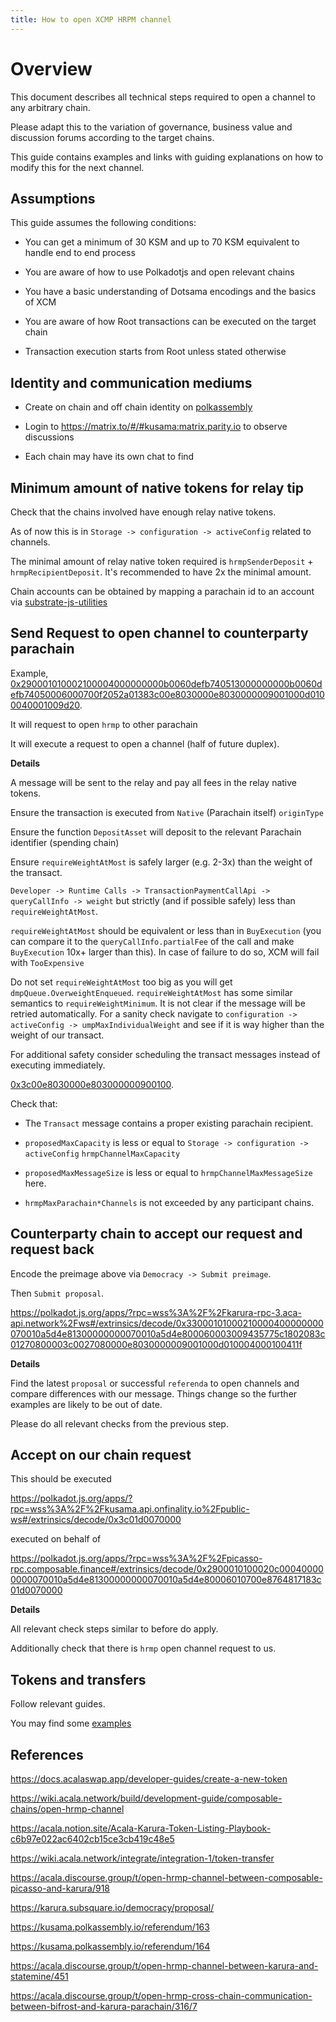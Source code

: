 ```yaml
---
title: How to open XCMP HRPM channel
---
```


# Overview 

This document describes all technical steps required to open a channel to any arbitrary chain.

Please adapt this to the variation of governance, business value and discussion forums according to the target chains.

This guide contains examples and links with guiding explanations on how to modify this for the next channel.

## Assumptions

This guide assumes the following conditions:
- You can get a minimum of 30 KSM and up to 70 KSM equivalent to handle end to end process

- You are aware of how to use Polkadotjs and open relevant chains

- You have a basic understanding of Dotsama encodings and the basics of XCM

- You are aware of how Root transactions can be executed on the target chain

- Transaction execution starts from Root unless stated otherwise

## Identity and communication mediums


- Create on chain and off chain identity on [polkassembly] 

- Login to https://matrix.to/#/#kusama:matrix.parity.io to observe discussions

- Each chain may have its own chat to find


## Minimum amount of native tokens for relay tip


Check that the chains involved have enough relay native tokens.

As of now this is in `Storage -> configuration -> activeConfig`  related to channels.

The minimal amount of relay native token required is `hrmpSenderDeposit` + `hrmpRecipientDeposit`. It's recommended to have 2x the minimal amount.

Chain accounts can be obtained by mapping a parachain id to an account via [substrate-js-utilities] 


## Send Request to open channel to counterparty parachain

Example, [0x290001010002100004000000000b0060defb740513000000000b0060defb74050006000700f2052a01383c00e8030000e8030000009001000d0100040001009d20](https://polkadot.js.org/apps/?rpc=wss%3A%2F%2Fpicasso-rpc.composable.finance#/extrinsics/decode/0x290001010002100004000000000b0060defb740513000000000b0060defb74050006000700f2052a01383c00e8030000e8030000009001000d0100040001009d20).

It will request to open `hrmp` to other parachain

It will execute a request to open a channel (half of future duplex).

**Details**

A message will be sent to the relay and pay all fees in the relay native tokens.

Ensure the transaction is executed from `Native` (Parachain itself) `originType`
 
Ensure the function `DepositAsset` will deposit to the relevant Parachain identifier (spending chain)

Ensure `requireWeightAtMost` is safely larger (e.g. 2-3x) than the weight of the transact.

`Developer -> Runtime Calls -> TransactionPaymentCallApi -> queryCallInfo -> weight`
but strictly (and if possible safely) less than `requireWeightAtMost`.

`requireWeightAtMost` should be equivalent or less than in `BuyExecution` (you can compare it to the `queryCallInfo.partialFee` of the call and make `BuyExecution` 10x+ larger than this). In case of failure to do so, XCM will fail with `TooExpensive`

Do not set `requireWeightAtMost` too big as you will get `dmpQueue.OverweightEnqueued`. `requireWeightAtMost` has some similar semantics to `requireWeightMinimum`. It is not clear if the message will be retried automatically. For a sanity check navigate to `configuration -> activeConfig -> umpMaxIndividualWeight` and see if it is way higher than the weight of our transact.

For additional safety consider scheduling the transact messages instead of executing immediately.

[0x3c00e8030000e803000000900100](https://polkadot.js.org/apps/?rpc=wss%3A%2F%2Fkusama-rpc.polkadot.io#/extrinsics/decode/0x3c00e8030000e803000000900100).

Check that: 

- The `Transact` message contains a proper existing parachain recipient.

- `proposedMaxCapacity` is less or equal to `Storage -> configuration -> activeConfig` `hrmpChannelMaxCapacity`

- `proposedMaxMessageSize` is less or equal to `hrmpChannelMaxMessageSize` here.

- `hrmpMaxParachain*Channels` is not exceeded by any participant chains.
## Counterparty chain to accept our request and request back

Encode the preimage above via `Democracy -> Submit preimage`.

Then `Submit proposal`.

https://polkadot.js.org/apps/?rpc=wss%3A%2F%2Fkarura-rpc-3.aca-api.network%2Fws#/extrinsics/decode/0x33000101000210000400000000070010a5d4e81300000000070010a5d4e800060003009435775c1802083c01270800003c0027080000e8030000009001000d010004000100411f

**Details** 

Find the latest `proposal` or successful `referenda` to open channels and compare differences with our message. Things change so the further examples are likely to be out of date.

Please do all relevant checks from the previous step.

## Accept on our chain request

This should be executed

https://polkadot.js.org/apps/?rpc=wss%3A%2F%2Fkusama.api.onfinality.io%2Fpublic-ws#/extrinsics/decode/0x3c01d0070000

executed on behalf of 

https://polkadot.js.org/apps/?rpc=wss%3A%2F%2Fpicasso-rpc.composable.finance#/extrinsics/decode/0x2900010100020c000400000000070010a5d4e81300000000070010a5d4e80006010700e8764817183c01d0070000


**Details**

All relevant check steps similar to before do apply.

Additionally check that there is `hrmp` open channel request to us.

## Tokens and transfers

Follow relevant guides.

You may find some [examples](./xcm-examples.md)

[polkassembly]:https://parachains.polkassembly.io/

[karura-gov]: https://karura.subsquare.io/democracy/

[substrate-js-utilities]: https://www.shawntabrizi.com/substrate-js-utilities

[moonbeam]: (https://docs.moonbeam.network/builders/xcm/xc-integration/)


## References

https://docs.acalaswap.app/developer-guides/create-a-new-token

https://wiki.acala.network/build/development-guide/composable-chains/open-hrmp-channel

https://acala.notion.site/Acala-Karura-Token-Listing-Playbook-c6b97e022ac6402cb15ce3cb419c48e5

https://wiki.acala.network/integrate/integration-1/token-transfer

https://acala.discourse.group/t/open-hrmp-channel-between-composable-picasso-and-karura/918

https://karura.subsquare.io/democracy/proposal/

https://kusama.polkassembly.io/referendum/163

https://kusama.polkassembly.io/referendum/164

https://acala.discourse.group/t/open-hrmp-channel-between-karura-and-statemine/451

https://acala.discourse.group/t/open-hrmp-cross-chain-communication-between-bifrost-and-karura-parachain/316/7